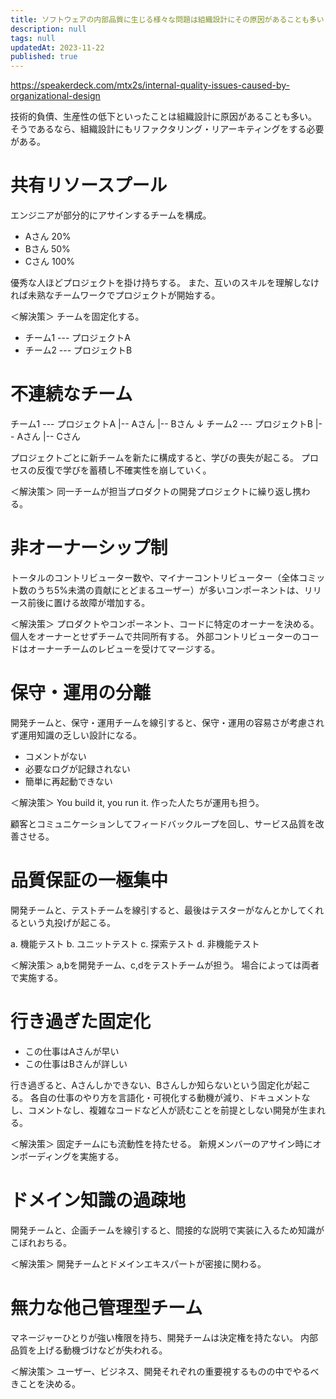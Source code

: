 ```yaml
---
title: ソフトウェアの内部品質に生じる様々な問題は組織設計にその原因があることも多い
description: null
tags: null
updatedAt: 2023-11-22
published: true
---
```


https://speakerdeck.com/mtx2s/internal-quality-issues-caused-by-organizational-design

技術的負債、生産性の低下といったことは組織設計に原因があることも多い。
そうであるなら、組織設計にもリファクタリング・リアーキティングをする必要がある。

# 共有リソースプール

エンジニアが部分的にアサインするチームを構成。

- Aさん 20%
- Bさん 50%
- Cさん 100%

優秀な人ほどプロジェクトを掛け持ちする。
また、互いのスキルを理解しなければ未熟なチームワークでプロジェクトが開始する。

＜解決策＞
チームを固定化する。

- チーム1 --- プロジェクトA
- チーム2 --- プロジェクトB

# 不連続なチーム

チーム1 --- プロジェクトA
  |-- Aさん
  |-- Bさん
  ↓
チーム2 --- プロジェクトB
  |-- Aさん
  |-- Cさん

プロジェクトごとに新チームを新たに構成すると、学びの喪失が起こる。
プロセスの反復で学びを蓄積し不確実性を崩していく。

＜解決策＞
同一チームが担当プロダクトの開発プロジェクトに繰り返し携わる。

# 非オーナーシップ制

トータルのコントリビューター数や、マイナーコントリビューター（全体コミット数のうち5%未満の貢献にとどまるユーザー）が多いコンポーネントは、リリース前後に置ける故障が増加する。

＜解決策＞
プロダクトやコンポーネント、コードに特定のオーナーを決める。
個人をオーナーとせずチームで共同所有する。
外部コントリビューターのコードはオーナーチームのレビューを受けてマージする。

# 保守・運用の分離

開発チームと、保守・運用チームを線引すると、保守・運用の容易さが考慮されず運用知識の乏しい設計になる。

- コメントがない
- 必要なログが記録されない
- 簡単に再起動できない

＜解決策＞
You build it, you run it.
作った人たちが運用も担う。

顧客とコミュニケーションしてフィードバックループを回し、サービス品質を改善させる。

# 品質保証の一極集中

開発チームと、テストチームを線引すると、最後はテスターがなんとかしてくれるという丸投げが起こる。

a. 機能テスト
b. ユニットテスト
c. 探索テスト
d. 非機能テスト

＜解決策＞
a,bを開発チーム、c,dをテストチームが担う。
場合によっては両者で実施する。

# 行き過ぎた固定化

- この仕事はAさんが早い
- この仕事はBさんが詳しい

行き過ぎると、Aさんしかできない、Bさんしか知らないという固定化が起こる。
各自の仕事のやり方を言語化・可視化する動機が減り、ドキュメントなし、コメントなし、複雑なコードなど人が読むことを前提としない開発が生まれる。

＜解決策＞
固定チームにも流動性を持たせる。
新規メンバーのアサイン時にオンボーディングを実施する。

# ドメイン知識の過疎地

開発チームと、企画チームを線引すると、間接的な説明で実装に入るため知識がこぼれおちる。

＜解決策＞
開発チームとドメインエキスパートが密接に関わる。

# 無力な他己管理型チーム

マネージャーひとりが強い権限を持ち、開発チームは決定権を持たない。
内部品質を上げる動機づけなどが失われる。

＜解決策＞
ユーザー、ビジネス、開発それぞれの重要視するものの中でやるべきことを決める。
